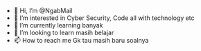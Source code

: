 - 👋 Hi, I’m @NgabMail
- 👀 I’m interested in Cyber Security, Code all with technology etc  
- 🌱 I’m currently learning banyak
- 💞️ I’m looking to learn masih belajar
- 📫 How to reach me Gk tau masih baru soalnya 

<!---
NgabMail/NgabMail is a ✨ special ✨ repository because its `README.md` (this file) appears on your GitHub profile.
You can click the Preview link to take a look at your changes.
--->
